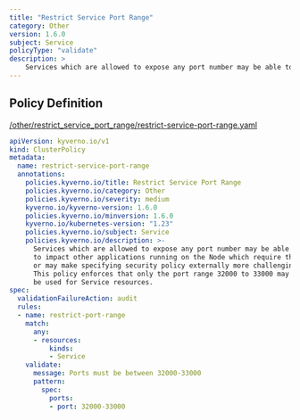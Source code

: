 ```yaml
---
title: "Restrict Service Port Range"
category: Other
version: 1.6.0
subject: Service
policyType: "validate"
description: >
    Services which are allowed to expose any port number may be able to impact other applications running on the Node which require them, or may make specifying security policy externally more challenging. This policy enforces that only the port range 32000 to 33000 may be used for Service resources.
---
```


## Policy Definition
<a href="https://github.com/JimBugwadia/kyverno-policies/raw/fix_annotations//other/restrict_service_port_range/restrict-service-port-range.yaml" target="-blank">/other/restrict_service_port_range/restrict-service-port-range.yaml</a>

```yaml
apiVersion: kyverno.io/v1
kind: ClusterPolicy
metadata:
  name: restrict-service-port-range
  annotations:
    policies.kyverno.io/title: Restrict Service Port Range
    policies.kyverno.io/category: Other
    policies.kyverno.io/severity: medium
    kyverno.io/kyverno-version: 1.6.0
    policies.kyverno.io/minversion: 1.6.0
    kyverno.io/kubernetes-version: "1.23"
    policies.kyverno.io/subject: Service
    policies.kyverno.io/description: >-
      Services which are allowed to expose any port number may be able
      to impact other applications running on the Node which require them,
      or may make specifying security policy externally more challenging.
      This policy enforces that only the port range 32000 to 33000 may
      be used for Service resources.
spec:
  validationFailureAction: audit
  rules:
  - name: restrict-port-range
    match:
      any:
      - resources:
          kinds:
          - Service
    validate:
      message: Ports must be between 32000-33000
      pattern:
        spec:
          ports:
          - port: 32000-33000
```
